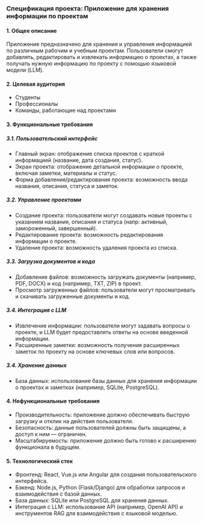 ### Спецификация проекта: Приложение для хранения информации по проектам

#### 1. Общее описание
Приложение предназначено для хранения и управления информацией по различным рабочим и учебным проектам. Пользователи смогут добавлять, редактировать и извлекать информацию о проектах, а также получать нужную информацию по проекту с помощью языковой модели (LLM).

#### 2. Целевая аудитория
- Студенты
- Профессионалы
- Команды, работающие над проектами

#### 3. Функциональные требования

##### 3.1. Пользовательский интерфейс
- Главный экран: отображение списка проектов с краткой информацией (название, дата создания, статус).
- Экран проекта: отображение детальной информации о проекте, включая заметки, материалы и статус.
- Форма добавления/редактирования проекта: возможность ввода названия, описания, статуса и заметок.

##### 3.2. Управление проектами
- Создание проекта: пользователи могут создавать новые проекты с указанием названия, описания и статуса (напр: активный, замороженный, завершенный).
- Редактирование проекта: возможность редактирования информации о проекте.
- Удаление проекта: возможность удаления проекта из списка.

##### 3.3. Загрузка документов и кода
- Добавление файлов: возможность загружать документы (например, PDF, DOCX) и код (например, TXT, ZIP) в проект.
- Просмотр загруженных файлов: пользователи могут просматривать и скачивать загруженные документы и код.

##### 3.4. Интеграция с LLM
- Извлечение информации: пользователи могут задавать вопросы о проекте, и LLM будет предоставлять ответы на основе введенной информации.
- Расширенные заметки: возможность получения расширенных заметок по проекту на основе ключевых слов или вопросов.

##### 3.4. Хранение данных
- База данных: использование базы данных для хранения информации о проектах и заметках (например, SQLite, PostgreSQL).

#### 4. Нефункциональные требования
- Производительность: приложение должно обеспечивать быструю загрузку и отклик на действия пользователя.
- Безопасность: данные пользователей должны быть защищены, а доступ к ним — ограничен.
- Масштабируемость: приложение должно быть готово к расширению функционала в будущем.

#### 5. Технологический стек
- Фронтенд: React, Vue.js или Angular для создания пользовательского интерфейса.
- Бэкенд: Node.js, Python (Flask/Django) для обработки запросов и взаимодействия с базой данных.
- База данных: SQLite или PostgreSQL для хранения данных.
- Интеграция с LLM: использование API (например, OpenAI API) и инструментов RAG  для взаимодействия с языковой моделью.
